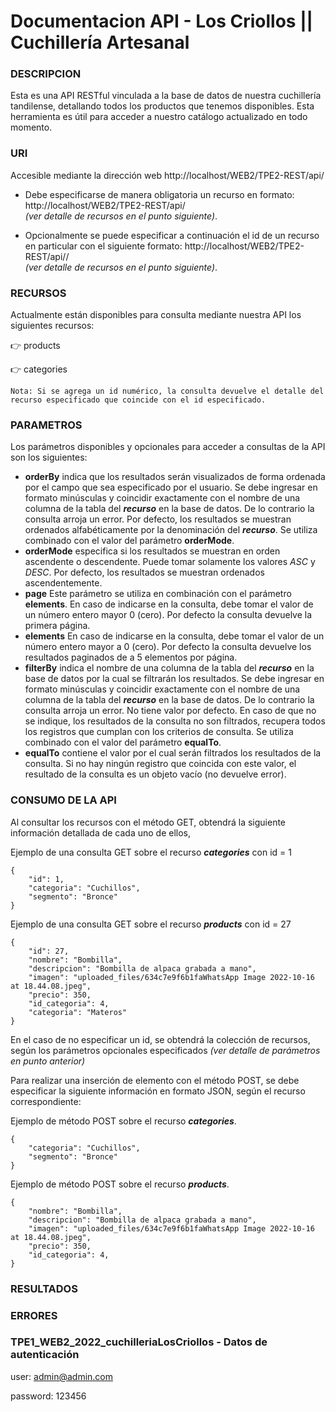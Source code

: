 # Documentacion API - Los Criollos || Cuchillería Artesanal

###  DESCRIPCION
Esta es una API RESTful vinculada a la base de datos de nuestra cuchillería tandilense, detallando todos los productos que tenemos disponibles. Esta herramienta es útil para acceder a nuestro catálogo actualizado en 
todo momento.    

###  URI
Accesible mediante la dirección web http://localhost/WEB2/TPE2-REST/api/

- Debe especificarse de manera obligatoria un recurso en formato:
http://localhost/WEB2/TPE2-REST/api/<recurso>  
_(ver detalle de recursos en el punto siguiente)_. 

- Opcionalmente se puede especificar a continuación el id de un recurso en particular con el siguiente formato:
http://localhost/WEB2/TPE2-REST/api/<recurso>/<id>  
_(ver detalle de recursos en el punto siguiente)_. 

###  RECURSOS
Actualmente están disponibles para consulta mediante nuestra API los siguientes recursos:

:point_right: products

:point_right: categories

```
Nota: Si se agrega un id numérico, la consulta devuelve el detalle del recurso especificado que coincide con el id especificado.
```

###  PARAMETROS
Los parámetros disponibles y opcionales para acceder a consultas de la API son los siguientes: 

- **orderBy** indica que los resultados serán visualizados de forma ordenada por el campo que sea especificado por el usuario. Se debe ingresar en formato minúsculas y coincidir exactamente con el nombre de una columna de la tabla del ***recurso*** en la base de datos. De lo contrario la consulta arroja un error. Por defecto, los resultados se muestran ordenados alfabéticamente por la denominación del ***recurso***. Se utiliza combinado con el valor del parámetro **orderMode**.
- **orderMode** especifica si los resultados se muestran en orden ascendente o descendente. Puede tomar solamente los valores *ASC* y *DESC*. Por defecto, los resultados se muestran ordenados ascendentemente. 
- **page** Este parámetro se utiliza en combinación con el parámetro **elements**. En caso de indicarse en la consulta, debe tomar el valor de un número entero mayor 0 (cero). Por defecto la consulta devuelve la primera página. 
- **elements** En caso de indicarse en la consulta, debe tomar el valor de un número entero mayor a 0 (cero). Por defecto la consulta devuelve los resultados paginados de a 5 elementos por página.
- **filterBy** indica el nombre de una columna de la tabla del ***recurso*** en la base de datos por la cual se filtrarán los resultados. Se debe ingresar en formato minúsculas y coincidir exactamente con el nombre de una columna de la tabla del ***recurso*** en la base de datos. De lo contrario la consulta arroja un error. No tiene valor por defecto. En caso de que no se indique, los resultados de la consulta no son filtrados, recupera todos los registros que cumplan con los criterios de consulta. Se utiliza combinado con el valor del parámetro **equalTo**.
- **equalTo** contiene el valor por el cual serán filtrados los resultados de la consulta. Si no hay ningún registro que coincida con este valor, el resultado de la consulta es un objeto vacío (no devuelve error). 

###  CONSUMO DE LA API

Al consultar los recursos con el método GET, obtendrá la siguiente información detallada de cada uno de ellos, 

Ejemplo de una consulta GET sobre el recurso ***categories*** con id = 1
```
{
    "id": 1,
    "categoria": "Cuchillos",
    "segmento": "Bronce"
}
```

Ejemplo de una consulta GET sobre el recurso ***products*** con id = 27

```
{
    "id": 27,
    "nombre": "Bombilla",
    "descripcion": "Bombilla de alpaca grabada a mano",
    "imagen": "uploaded_files/634c7e9f6b1faWhatsApp Image 2022-10-16 at 18.44.08.jpeg",
    "precio": 350,
    "id_categoria": 4,
    "categoria": "Materos"
}
```

En el caso de no especificar un id, se obtendrá la colección de recursos, según los parámetros opcionales especificados 
_(ver detalle de parámetros en punto anterior)_

Para realizar una inserción de elemento con el método POST, se debe especificar la siguiente información en formato JSON, según el recurso correspondiente:

Ejemplo de método POST sobre el recurso ***categories***.

```
{
    "categoria": "Cuchillos",
    "segmento": "Bronce"
}
```

Ejemplo de método POST sobre el recurso ***products***.

```
{
    "nombre": "Bombilla",
    "descripcion": "Bombilla de alpaca grabada a mano",
    "imagen": "uploaded_files/634c7e9f6b1faWhatsApp Image 2022-10-16 at 18.44.08.jpeg",
    "precio": 350,
    "id_categoria": 4,
}
```

###  RESULTADOS 

###  ERRORES


### TPE1_WEB2_2022_cuchilleriaLosCriollos - Datos de autenticación

user: admin@admin.com

password: 123456


